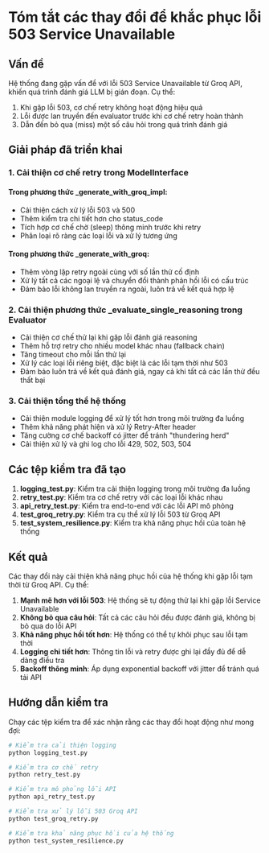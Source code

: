 # Tóm tắt các thay đổi để khắc phục lỗi 503 Service Unavailable

## Vấn đề

Hệ thống đang gặp vấn đề với lỗi 503 Service Unavailable từ Groq API, khiến quá trình đánh giá LLM bị gián đoạn. Cụ thể:

1. Khi gặp lỗi 503, cơ chế retry không hoạt động hiệu quả
2. Lỗi được lan truyền đến evaluator trước khi cơ chế retry hoàn thành
3. Dẫn đến bỏ qua (miss) một số câu hỏi trong quá trình đánh giá

## Giải pháp đã triển khai

### 1. Cải thiện cơ chế retry trong ModelInterface

#### Trong phương thức _generate_with_groq_impl:
- Cải thiện cách xử lý lỗi 503 và 500
- Thêm kiểm tra chi tiết hơn cho status_code
- Tích hợp cơ chế chờ (sleep) thông minh trước khi retry
- Phân loại rõ ràng các loại lỗi và xử lý tương ứng

#### Trong phương thức _generate_with_groq:
- Thêm vòng lặp retry ngoài cùng với số lần thử cố định
- Xử lý tất cả các ngoại lệ và chuyển đổi thành phản hồi lỗi có cấu trúc
- Đảm bảo lỗi không lan truyền ra ngoài, luôn trả về kết quả hợp lệ

### 2. Cải thiện phương thức _evaluate_single_reasoning trong Evaluator

- Cải thiện cơ chế thử lại khi gặp lỗi đánh giá reasoning
- Thêm hỗ trợ retry cho nhiều model khác nhau (fallback chain)
- Tăng timeout cho mỗi lần thử lại
- Xử lý các loại lỗi riêng biệt, đặc biệt là các lỗi tạm thời như 503
- Đảm bảo luôn trả về kết quả đánh giá, ngay cả khi tất cả các lần thử đều thất bại

### 3. Cải thiện tổng thể hệ thống
  
- Cải thiện module logging để xử lý tốt hơn trong môi trường đa luồng
- Thêm khả năng phát hiện và xử lý Retry-After header
- Tăng cường cơ chế backoff có jitter để tránh "thundering herd"
- Cải thiện xử lý và ghi log cho lỗi 429, 502, 503, 504

## Các tệp kiểm tra đã tạo

1. **logging_test.py**: Kiểm tra cải thiện logging trong môi trường đa luồng
2. **retry_test.py**: Kiểm tra cơ chế retry với các loại lỗi khác nhau
3. **api_retry_test.py**: Kiểm tra end-to-end với các lỗi API mô phỏng
4. **test_groq_retry.py**: Kiểm tra cụ thể xử lý lỗi 503 từ Groq API
5. **test_system_resilience.py**: Kiểm tra khả năng phục hồi của toàn hệ thống

## Kết quả

Các thay đổi này cải thiện khả năng phục hồi của hệ thống khi gặp lỗi tạm thời từ Groq API. Cụ thể:

1. **Mạnh mẽ hơn với lỗi 503**: Hệ thống sẽ tự động thử lại khi gặp lỗi Service Unavailable
2. **Không bỏ qua câu hỏi**: Tất cả các câu hỏi đều được đánh giá, không bị bỏ qua do lỗi API
3. **Khả năng phục hồi tốt hơn**: Hệ thống có thể tự khôi phục sau lỗi tạm thời
4. **Logging chi tiết hơn**: Thông tin lỗi và retry được ghi lại đầy đủ để dễ dàng điều tra
5. **Backoff thông minh**: Áp dụng exponential backoff với jitter để tránh quá tải API

## Hướng dẫn kiểm tra

Chạy các tệp kiểm tra để xác nhận rằng các thay đổi hoạt động như mong đợi:

```bash
# Kiểm tra cải thiện logging
python logging_test.py

# Kiểm tra cơ chế retry
python retry_test.py

# Kiểm tra mô phỏng lỗi API
python api_retry_test.py

# Kiểm tra xử lý lỗi 503 Groq API
python test_groq_retry.py

# Kiểm tra khả năng phục hồi của hệ thống
python test_system_resilience.py
``` 